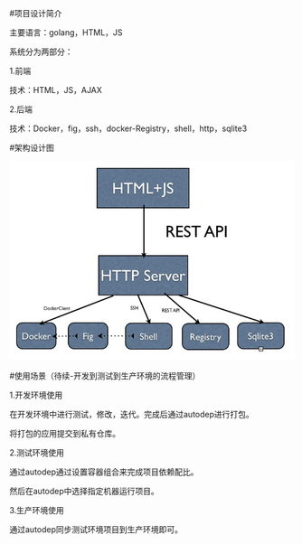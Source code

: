 #项目设计简介

主要语言：golang，HTML，JS

系统分为两部分：

1.前端

技术：HTML，JS，AJAX

2.后端

技术：Docker，fig，ssh，docker-Registry，shell，http，sqlite3

#架构设计图


![architecture](../architecture.png?raw=true "architecture")

#使用场景（待续-开发到测试到生产环境的流程管理）

1.开发环境使用

在开发环境中进行测试，修改，迭代。完成后通过autodep进行打包。

将打包的应用提交到私有仓库。

2.测试环境使用

通过autodep通过设置容器组合来完成项目依赖配比。

然后在autodep中选择指定机器运行项目。

3.生产环境使用

通过autodep同步测试环境项目到生产环境即可。



